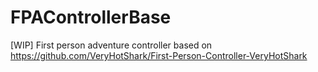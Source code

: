 # FPAControllerBase
[WIP] First person adventure controller based on https://github.com/VeryHotShark/First-Person-Controller-VeryHotShark
